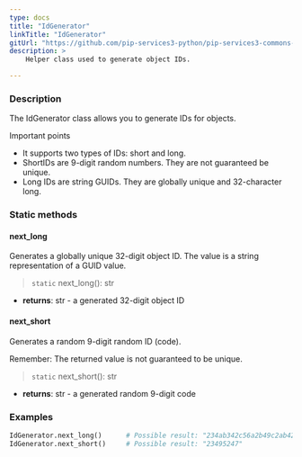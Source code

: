 ```yaml
---
type: docs
title: "IdGenerator"
linkTitle: "IdGenerator"
gitUrl: "https://github.com/pip-services3-python/pip-services3-commons-python"
description: > 
    Helper class used to generate object IDs.

---
```


### Description

The IdGenerator class allows you to generate IDs for objects. 

Important points

- It supports two types of IDs: short and long.
- ShortIDs are 9-digit random numbers. They are not guaranteed be unique.
- Long IDs are string GUIDs. They are globally unique and 32-character long.

### Static methods

#### next_long
Generates a globally unique 32-digit object ID.
The value is a string representation of a GUID value.

> `static` next_long(): str

- **returns**: str - a generated 32-digit object ID


#### next_short
Generates a random 9-digit random ID (code).

Remember: The returned value is not guaranteed to be unique.

> `static` next_short(): str

- **returns**: str - a generated random 9-digit code

### Examples

```python
IdGenerator.next_long()      # Possible result: "234ab342c56a2b49c2ab42bf23ff991ac"
IdGenerator.next_short()     # Possible result: "23495247"
```
